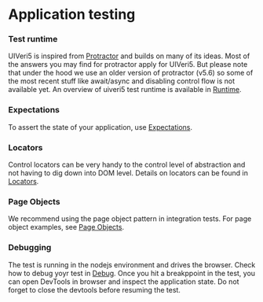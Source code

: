 # Application testing

### Test runtime
UIVeri5 is inspired from [Protractor](https://www.protractortest.org) and builds on many of its ideas. Most of the answers you may find for protractor apply for UIVeri5. But please note that under the hood we use an older version of protractor (v5.6) so some of the most recent stuff like await/async and disabling control flow is not available yet. An overview of uiveri5 test runtime is available in [Runtime](runtime.md).

### Expectations
To assert the state of your application, use [Expectations](expectations.md).

### Locators
Control locators can be very handy to the control lеvel of abstraction and not having to dig down into DOM level. Details on locators can be found in [Locators](locators.md).

### Page Objects
We recommend using the page object pattern in integration tests. For page object examples, see [Page Objects](pageobjects.md).

### Debugging
The test is running in the nodejs environment and drives the browser. Check how to debug yoyr test in [Debug](debug.md). Once you hit a breakppoint in the test, you can open DevTools in browser and inspect the application state. Do not forget to close the devtools before resuming the test.


